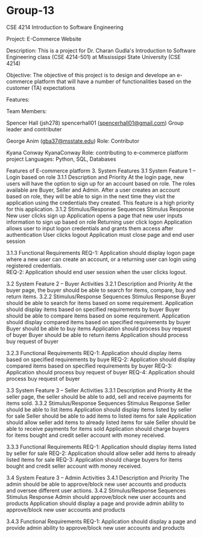 # Group-13
CSE 4214 Introduction to Software Engineering

Project:
E-Commerce Website

Description:
This is a project for Dr. Charan Gudla's Introduction to Software Engineering class (CSE 4214-501) at Mississippi State University (CSE 4214)

Objective:
The objective of this project is to design and develope an e-commerce  platform that will have a number of functionalities 
based on the customer (TA) expectations


Features:


Team Members:

Spencer Hall (jsh278)
spencerhall01 (spencerhall01@gmail.com)
Group leader and contributer

George Anim (gba37@msstate.edu)
Role: Contributor 

Kyana Conway
KyanaConway
Role: contributing to e-commerce platform project
Languages: Python, SQL, Databases


Features of E-commerce platform
3.	System Features
3.1	System Feature 1 – Login based on role
3.1.1	Description and Priority
At the login page, new users will have the option to sign up for an account based on role. The roles available are Buyer, Seller and Admin. After a user creates an account based on role, they will be able to sign in the next time they visit the application using the credentials they created. This feature is a high priority for this application.
3.1.2	Stimulus/Response Sequences
	Stimulus		Response
	New user clicks sign up		Application opens a page that new user inputs information to sign up based on role
	Returning user click logon		Application allows user to input logon credentials and grants them access after authentication
	User clicks logout		Application must close page and end user session
	
3.1.3	Functional Requirements
REQ-1: Application should display logon page where a new user can create an account, or a returning user can login using registered credentials.	
REQ-2: Application should end user session when the user clicks logout.
	
3.2	System Feature 2 – Buyer Activities
3.2.1	Description and Priority
At the buyer page, the buyer should be able to search for items, compare, buy and return items.
3.2.2	Stimulus/Response Sequences
	Stimulus		Response
	Buyer should be able to search for items based on some requirement.		Application should display items based on specified requirements by buyer
	Buyer should be able to compare items based on some requirement.		Application should display compared items based on specified requirements by buyer
	Buyer should be able to buy items		Application should process buy request of buyer
	Buyer should be able to return items		Application should process buy request of buyer
	
3.2.3	Functional Requirements
REQ-1: Application should display items based on specified requirements by buye	
REQ-2: Application should display compared items based on specified requirements by buyer
REQ-3: Application should process buy request of buyer
REQ-4: Application should process buy request of buyer

3.3	System Feature 3 – Seller Activities
3.3.1	Description and Priority
At the seller page, the seller should be able to add, sell and receive payments for items sold.
3.3.2	Stimulus/Response Sequences
	Stimulus		Response
	Seller should be able to list items		Application should display items listed by seller for sale
	Seller should be able to add items to listed items for sale		Application should allow seller add items to already listed items for sale
	Seller should be able to receive payments for items sold		Application should charge buyers for items bought and credit seller account with money received.
	
3.3.3	Functional Requirements
REQ-1: Application should display items listed by seller for sale
REQ-2: Application should allow seller add items to already listed items for sale
REQ-3: Application should charge buyers for items bought and credit seller account with money received.

3.4	System Feature 3 – Admin Activities
3.4.1	Description and Priority
The admin should be able to approve/block new user accounts and products and oversee different user actions.
3.4.2	Stimulus/Response Sequences
	Stimulus		Response
	Admin should approve/block new user accounts and products		Application should display a page and provide admin ability to approve/block new user accounts and products
	
3.4.3	Functional Requirements
REQ-1: Application should display a page and provide admin ability to approve/block new user accounts and products 

